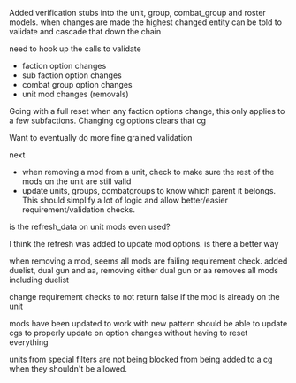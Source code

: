 Added verification stubs into the unit, group, combat_group and roster models.
when changes are made the highest changed entity can be told to validate and cascade that down the chain

need to hook up the calls to validate 
* faction option changes
* sub faction option changes
* combat group option changes
* unit mod changes (removals)

Going with a full reset when any faction options change, this only applies to a few subfactions.
Changing cg options clears that cg

Want to eventually do more fine grained validation

next
* when removing a mod from a unit, check to make sure the rest of the mods on the unit are still valid
* update units, groups, combatgroups to know which parent it belongs.  This should simplify a lot of logic and allow better/easier requirement/validation checks.

is the refresh_data on unit mods even used?

I think the refresh was added to update mod options.  is there a  better way

when removing a mod, seems all mods are failing requirement check.
added duelist, dual gun and aa, removing either dual gun or aa removes all mods including duelist

change requirement checks to not return false if the mod is already on the unit

mods have been updated to work with new pattern
should be able to update cgs to properly update on option changes without having to reset everything

units from special filters are not being blocked from being added to a cg when they shouldn't be allowed.


